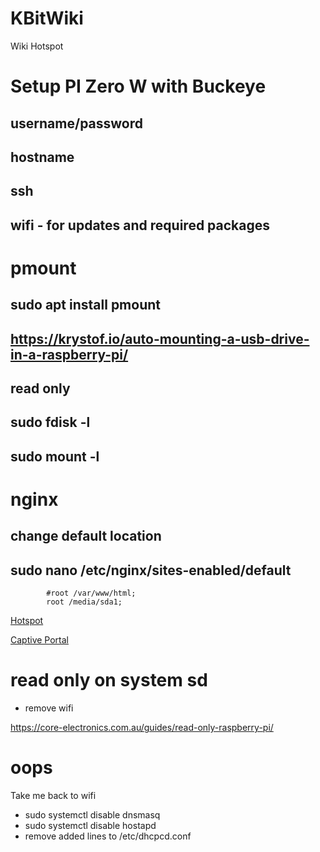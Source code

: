 # KBitWiki
Wiki Hotspot

# Setup PI Zero W with Buckeye
## username/password
## hostname
## ssh
## wifi - for updates and required packages

# pmount
## sudo apt install pmount

## https://krystof.io/auto-mounting-a-usb-drive-in-a-raspberry-pi/
## read only
## sudo fdisk -l
## sudo mount -l

# nginx 
## change default location
## sudo nano /etc/nginx/sites-enabled/default
```
        #root /var/www/html;
        root /media/sda1;
```


[Hotspot](https://www.raspberryconnect.com/projects/65-raspberrypi-hotspot-accesspoints/168-raspberry-pi-hotspot-access-point-dhcpcd-method)

[Captive Portal](https://unix.stackexchange.com/questions/687616/why-doesnt-work-in-dnsmasq/687700#687700)


# read only on system sd

- remove wifi


https://core-electronics.com.au/guides/read-only-raspberry-pi/

# oops
Take me back to wifi
- sudo systemctl disable dnsmasq
- sudo systemctl disable hostapd
-  remove added lines to /etc/dhcpcd.conf